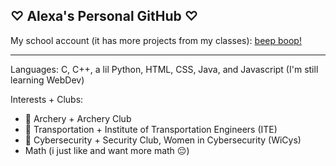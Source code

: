 ## ♡ Alexa's Personal GitHub ♡ 

<!--
**DuckDuck94/DuckDuck94** is a ✨ _special_ ✨ repository because its `README.md` (this file) appears on your GitHub profile.

Here are some ideas to get you started:

- 🔭 I’m currently working on ...
- 🌱 I’m currently learning ...
- 👯 I’m looking to collaborate on ...
- 🤔 I’m looking for help with ...
- 💬 Ask me about ...
- 📫 How to reach me: ...
- 😄 Pronouns: ...
- ⚡ Fun fact: ...
-->

My school account (it has more projects from my classes): [beep boop!](https://github.com/AlexaB808)

----
Languages: C, C++, a lil Python, HTML, CSS, Java, and Javascript (I'm still learning WebDev)

Interests + Clubs:
- 🎯 Archery + Archery Club
- 🚆 Transportation + Institute of Transportation Engineers (ITE)
- 🔐 Cybersecurity + Security Club, Women in Cybersecurity (WiCys)
- Math (i just like and want more math 😔) 
